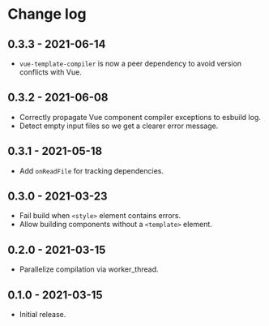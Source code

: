 # Change log

## 0.3.3 - 2021-06-14

* `vue-template-compiler` is now a peer dependency to avoid version conflicts
  with Vue.

## 0.3.2 - 2021-06-08

* Correctly propagate Vue component compiler exceptions to esbuild log.
* Detect empty input files so we get a clearer error message.

## 0.3.1 - 2021-05-18

* Add `onReadFile` for tracking dependencies.

## 0.3.0 - 2021-03-23

* Fail build when `<style>` element contains errors.
* Allow building components without a `<template>` element.

## 0.2.0 - 2021-03-15

* Parallelize compilation via worker_thread.

## 0.1.0 - 2021-03-15

* Initial release.
